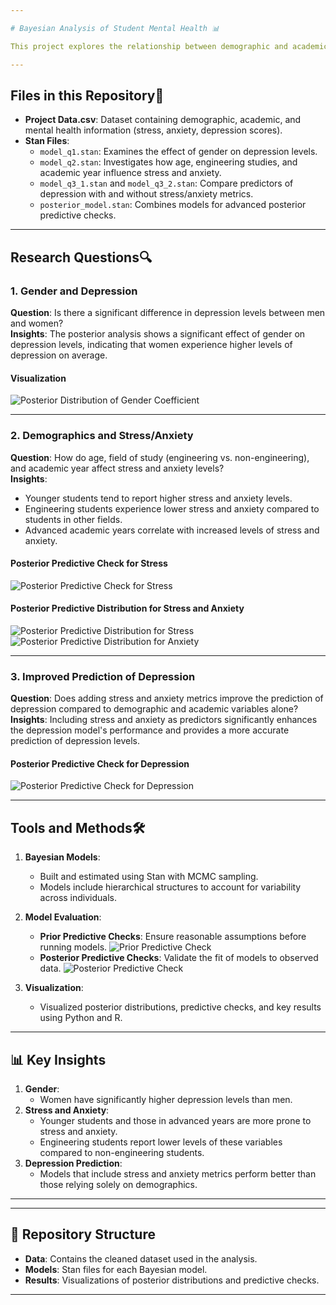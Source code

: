 ```yaml
---

# Bayesian Analysis of Student Mental Health 📊 

This project explores the relationship between demographic and academic factors and mental health variables (stress, anxiety, and depression) among university students. Using Bayesian statistical models, we uncover key insights about how these variables interact and impact students' well-being.

---
```


## Files in this Repository📁 
- **Project Data.csv**: Dataset containing demographic, academic, and mental health information (stress, anxiety, depression scores).
- **Stan Files**:
  - `model_q1.stan`: Examines the effect of gender on depression levels.
  - `model_q2.stan`: Investigates how age, engineering studies, and academic year influence stress and anxiety.
  - `model_q3_1.stan` and `model_q3_2.stan`: Compare predictors of depression with and without stress/anxiety metrics.
  - `posterior_model.stan`: Combines models for advanced posterior predictive checks.

---

## Research Questions🔍 

### **1. Gender and Depression**
**Question**: Is there a significant difference in depression levels between men and women?  
**Insights**:
The posterior analysis shows a significant effect of gender on depression levels, indicating that women experience higher levels of depression on average.  

#### Visualization
![Posterior Distribution of Gender Coefficient](https://raw.githubusercontent.com/username/repository-name/main/gender_coefficient.png)

---

### **2. Demographics and Stress/Anxiety**
**Question**: How do age, field of study (engineering vs. non-engineering), and academic year affect stress and anxiety levels?  
**Insights**:
- Younger students tend to report higher stress and anxiety levels.
- Engineering students experience lower stress and anxiety compared to students in other fields.
- Advanced academic years correlate with increased levels of stress and anxiety.

#### Posterior Predictive Check for Stress
![Posterior Predictive Check for Stress](https://raw.githubusercontent.com/username/repository-name/main/stress_posterior_check.png)

#### Posterior Predictive Distribution for Stress and Anxiety
![Posterior Predictive Distribution for Stress](https://raw.githubusercontent.com/username/repository-name/main/stress_distribution.png)  
![Posterior Predictive Distribution for Anxiety](https://raw.githubusercontent.com/username/repository-name/main/anxiety_distribution.png)

---

### **3. Improved Prediction of Depression**
**Question**: Does adding stress and anxiety metrics improve the prediction of depression compared to demographic and academic variables alone?  
**Insights**:
Including stress and anxiety as predictors significantly enhances the depression model's performance and provides a more accurate prediction of depression levels.

#### Posterior Predictive Check for Depression
![Posterior Predictive Check for Depression](https://raw.githubusercontent.com/username/repository-name/main/depression_posterior_check.png)

---

## Tools and Methods🛠️ 

1. **Bayesian Models**:
   - Built and estimated using Stan with MCMC sampling.
   - Models include hierarchical structures to account for variability across individuals.

2. **Model Evaluation**:
   - **Prior Predictive Checks**: Ensure reasonable assumptions before running models.
     ![Prior Predictive Check](https://raw.githubusercontent.com/username/repository-name/main/prior_predictive_check.png)
   - **Posterior Predictive Checks**: Validate the fit of models to observed data.
     ![Posterior Predictive Check](https://raw.githubusercontent.com/username/repository-name/main/posterior_predictive_check.png)

3. **Visualization**:
   - Visualized posterior distributions, predictive checks, and key results using Python and R.

---

## 📊 Key Insights
1. **Gender**:
   - Women have significantly higher depression levels than men.
2. **Stress and Anxiety**:
   - Younger students and those in advanced years are more prone to stress and anxiety.
   - Engineering students report lower levels of these variables compared to non-engineering students.
3. **Depression Prediction**:
   - Models that include stress and anxiety metrics perform better than those relying solely on demographics.

---

---

## 🔗 Repository Structure
- **Data**: Contains the cleaned dataset used in the analysis.
- **Models**: Stan files for each Bayesian model.
- **Results**: Visualizations of posterior distributions and predictive checks.

---
